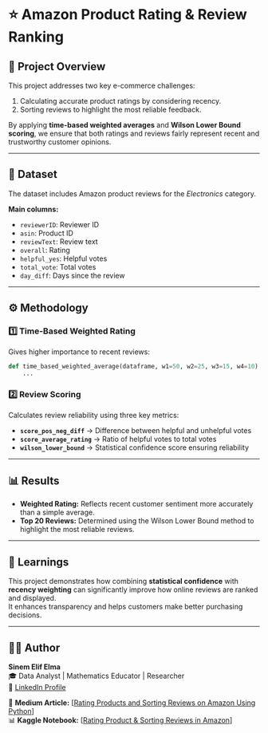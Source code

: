 # ⭐ Amazon Product Rating & Review Ranking

## 📍 Project Overview
This project addresses two key e-commerce challenges:
1. Calculating accurate product ratings by considering recency.
2. Sorting reviews to highlight the most reliable feedback.

By applying **time-based weighted averages** and **Wilson Lower Bound scoring**, we ensure that both ratings and reviews fairly represent recent and trustworthy customer opinions.

---

## 🧩 Dataset
The dataset includes Amazon product reviews for the *Electronics* category.

**Main columns:**
- `reviewerID`: Reviewer ID  
- `asin`: Product ID  
- `reviewText`: Review text  
- `overall`: Rating  
- `helpful_yes`: Helpful votes  
- `total_vote`: Total votes  
- `day_diff`: Days since the review  

---

## ⚙️ Methodology

### 1️⃣ Time-Based Weighted Rating
Gives higher importance to recent reviews:
```python
def time_based_weighted_average(dataframe, w1=50, w2=25, w3=15, w4=10):
    ...
```
### 2️⃣ Review Scoring

Calculates review reliability using three key metrics:

- **`score_pos_neg_diff`** → Difference between helpful and unhelpful votes  
- **`score_average_rating`** → Ratio of helpful votes to total votes  
- **`wilson_lower_bound`** → Statistical confidence score ensuring reliability  

---

## 📊 Results

- **Weighted Rating:** Reflects recent customer sentiment more accurately than a simple average.  
- **Top 20 Reviews:** Determined using the Wilson Lower Bound method to highlight the most reliable reviews.  

---

## 🧠 Learnings

This project demonstrates how combining **statistical confidence** with **recency weighting** can significantly improve how online reviews are ranked and displayed.  
It enhances transparency and helps customers make better purchasing decisions.

---

## 👩‍💻 Author

**Sinem Elif Elma**  
🎓 Data Analyst | Mathematics Educator | Researcher  
🔗 [LinkedIn Profile](https://www.linkedin.com/in/sinem-elif-elma-bab7579b/)  

📘 **Medium Article:** [[Rating Products and Sorting Reviews on Amazon Using Python](https://medium.com/@sinemelifelma/rating-products-and-sorting-reviews-on-amazon-using-python-58f98075c902)]  
📊 **Kaggle Notebook:** [[Rating Product & Sorting Reviews in Amazon](https://www.kaggle.com/code/sinemelifelma/rating-product-sorting-reviews-in-amazon)]
